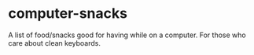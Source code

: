 computer-snacks
===============

A list of food/snacks good for having while on a computer. For those who care about clean keyboards.
